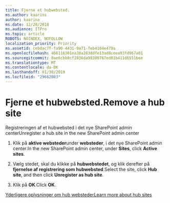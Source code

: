 ```yaml
---
title: Fjerne et hubwebsted.
ms.author: kaarins
author: kaarins
ms.date: 12/28/2018
ms.audience: ITPro
ms.topic: article
ROBOTS: NOINDEX, NOFOLLOW
localization_priority: Priority
ms.assetid: cebdac7f-fa90-4431-9a71-feb4104e479a
ms.openlocfilehash: 466116301ea38a2838dfe13ad8ceea93fd967a01
ms.sourcegitcommit: 0ae6cbb8cf2836da98300767ed81b411d6551bee
ms.translationtype: MT
ms.contentlocale: da-DK
ms.lasthandoff: 01/30/2019
ms.locfileid: "29662003"
---
```

# <a name="remove-a-hub-site"></a><span data-ttu-id="cfd79-102">Fjerne et hubwebsted.</span><span class="sxs-lookup"><span data-stu-id="cfd79-102">Remove a hub site</span></span>

<span data-ttu-id="cfd79-103">Registreringen af et hubwebsted i det nye SharePoint admin center</span><span class="sxs-lookup"><span data-stu-id="cfd79-103">Unregister a hub site in the new SharePoint admin center</span></span>
  
1. <span data-ttu-id="cfd79-104">Klik på **aktive websteder**under **websteder**, i det nye SharePoint admin center.</span><span class="sxs-lookup"><span data-stu-id="cfd79-104">In the new SharePoint admin center, under **Sites**, click **Active sites**.</span></span> 
    
2. <span data-ttu-id="cfd79-105">Vælg stedet, skal du klikke på **hubwebstedet**, og klik derefter på **fjernelse af registrering som hubwebsted**.</span><span class="sxs-lookup"><span data-stu-id="cfd79-105">Select the site, click **Hub site**, and then click **Unregister as hub site**.</span></span> 
    
3. <span data-ttu-id="cfd79-106">Klik på **OK**.</span><span class="sxs-lookup"><span data-stu-id="cfd79-106">Click **OK**.</span></span> 
    
[<span data-ttu-id="cfd79-107">Yderligere oplysninger om hub websteder</span><span class="sxs-lookup"><span data-stu-id="cfd79-107">Learn more about hub sites</span></span>](https://support.office.com/article/what-is-a-sharepoint-hub-site-fe26ae84-14b7-45b6-a6d1-948b3966427f?ui=en-US&amp;rs=en-US&amp;ad=US)
  

